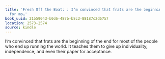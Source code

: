 ```yaml
---
title: 'Fresh Off the Boat: : I’m convinced that frats are the beginning of the end
  for mo…'
book_uuid: 21b59043-b0d6-487b-b8c3-88187c2d5757
location: 2573-2574
source: kindle
---
```


I’m convinced that frats are the beginning of the end for most of the people who end up running the world. It teaches them to give up individuality, independence, and even their paper for acceptance.